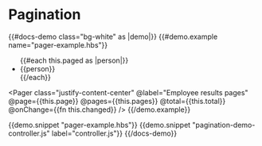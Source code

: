 # Pagination

{{#docs-demo class="bg-white" as |demo|}}
  {{#demo.example name="pager-example.hbs"}}
    <ul class="list-group">
      {{#each this.paged as |person|}}
        <li class="list-group-item">{{person}}</li>
      {{/each}}
    </ul>
    <Pager
      class="justify-content-center"
      @label="Employee results pages"
      @page={{this.page}}
      @pages={{this.pages}}
      @total={{this.total}}
      @onChange={{fn this.changed}}
    />
  {{/demo.example}}

  {{demo.snippet "pager-example.hbs"}}
  {{demo.snippet "pagination-demo-controller.js" label="controller.js"}}
{{/docs-demo}}